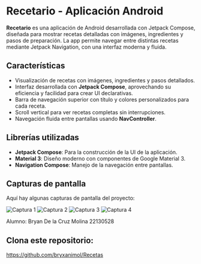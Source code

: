 # Recetario - Aplicación Android

**Recetario** es una aplicación de Android desarrollada con Jetpack Compose, diseñada para mostrar recetas detalladas con imágenes, ingredientes y pasos de preparación. La app permite navegar entre distintas recetas mediante Jetpack Navigation, con una interfaz moderna y fluida.

## Características

- Visualización de recetas con imágenes, ingredientes y pasos detallados.
- Interfaz desarrollada con **Jetpack Compose**, aprovechando su eficiencia y facilidad para crear UI declarativas.
- Barra de navegación superior con título y colores personalizados para cada receta.
- Scroll vertical para ver recetas completas sin interrupciones.
- Navegación fluida entre pantallas usando **NavController**.

## Librerías utilizadas

- **Jetpack Compose**: Para la construcción de la UI de la aplicación.
- **Material 3**: Diseño moderno con componentes de Google Material 3.
- **Navigation Compose**: Manejo de la navegación entre pantallas.


## Capturas de pantalla

Aquí hay algunas capturas de pantalla del proyecto:

![Captura 1](cap1.jpg)
![Captura 2](cap2.jpg)
![Captura 3](cap3.jpg)
![Captura 4](cap4.jpg)


Alumno: Bryan De la Cruz Molina 22130528

## Clona este repositorio:
https://github.com/bryxanimol/Recetas
